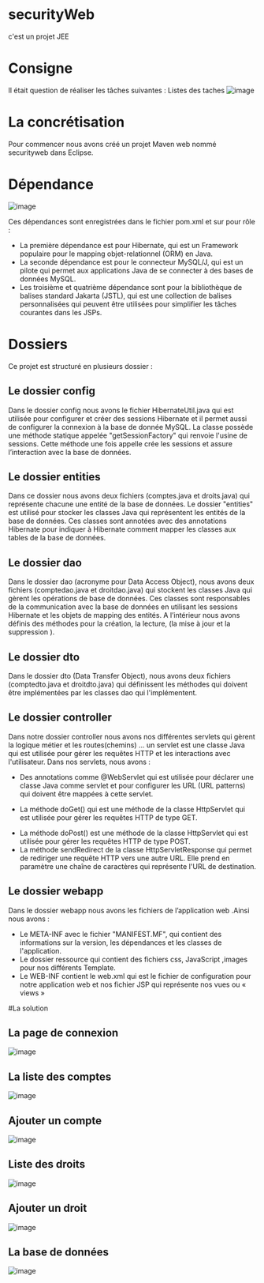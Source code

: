 
# securityWeb
c'est un projet JEE 
#  Consigne
Il était question de réaliser les tâches suivantes :
Listes des taches
 ![image](https://user-images.githubusercontent.com/95756307/213943080-24f41559-5fc7-400e-afa5-d3c1721a26ee.png)

# La concrétisation

Pour commencer nous avons créé un projet Maven web nommé securityweb dans Eclipse.
# Dépendance
 ![image](https://user-images.githubusercontent.com/95756307/213943120-7b30ee53-18b0-4a71-a4e2-78d410a6a2d9.png)

Ces dépendances sont enregistrées dans le fichier pom.xml et sur pour rôle :

- La première dépendance est pour Hibernate, qui est un Framework populaire pour le mapping objet-relationnel (ORM) en Java. 
- La seconde dépendance est pour le connecteur MySQL/J, qui est un pilote qui permet aux applications Java de se connecter à des bases de données MySQL. 
- Les troisième et quatrième dépendance sont pour la bibliothèque de balises standard Jakarta (JSTL), qui est une collection de balises personnalisées qui peuvent être utilisées pour simplifier les tâches courantes dans les JSPs. 
# Dossiers
Ce projet est structuré en plusieurs dossier :
## Le dossier config
Dans le dossier config nous avons le fichier HibernateUtil.java qui est utilisée pour configurer et créer des sessions Hibernate et il permet aussi de configurer la connexion à la base de donnée MySQL.
La classe possède une méthode statique appelée "getSessionFactory" qui renvoie l'usine de sessions. Cette méthode une fois appelle crée les sessions et assure l’interaction avec la base de données.
## Le dossier entities 
Dans ce dossier nous avons deux fichiers (comptes.java et droits.java) qui représente chacune une entité de la base de données. 
Le dossier "entities" est utilisé pour stocker les classes Java qui représentent les entités de la base de données. Ces classes sont annotées avec des annotations Hibernate pour indiquer à Hibernate comment mapper les classes aux tables de la base de données.

## Le dossier dao
Dans le dossier dao (acronyme pour Data Access Object), nous avons deux fichiers (comptedao.java et droitdao.java) qui stockent les classes Java qui gèrent les opérations de base de données.
Ces classes sont responsables de la communication avec la base de données en utilisant les sessions Hibernate et les objets de mapping des entités. A l’intérieur nous avons définis des méthodes pour la création, la lecture, (la mise à jour et la suppression ).
## Le dossier dto
Dans le dossier dto (Data Transfer Object), nous avons deux fichiers (comptedto.java et droitdto.java) qui définissent les méthodes qui doivent être implémentées par les classes dao qui l'implémentent.
## Le dossier controller
Dans notre dossier controller nous avons nos différentes servlets qui gèrent la logique métier et les routes(chemins) … un servlet est une classe Java qui est utilisée pour gérer les requêtes HTTP et les interactions avec l'utilisateur. 
Dans nos servlets, nous avons :
- Des annotations comme @WebServlet qui est utilisée pour déclarer une classe Java comme servlet et pour configurer les URL (URL patterns) qui doivent être mappées à cette servlet.
+ La méthode doGet() qui est une méthode de la classe HttpServlet qui est utilisée pour gérer les requêtes HTTP de type GET.
- La méthode doPost() est une méthode de la classe HttpServlet qui est utilisée pour gérer les requêtes HTTP de type POST.
- La méthode sendRedirect de la classe HttpServletResponse qui permet de rediriger une requête HTTP vers une autre URL. Elle prend en paramètre une chaîne de caractères qui représente l'URL de destination.

## Le dossier webapp
Dans le dossier webapp nous avons les fichiers de l’application web .Ainsi nous avons :
- Le META-INF avec le fichier "MANIFEST.MF", qui contient des informations sur la version, les dépendances et les classes de l'application.
- Le dossier ressource qui contient des fichiers css, JavaScript ,images pour nos différents Template.
- Le WEB-INF contient le web.xml qui est le fichier de configuration pour notre application web et nos fichier JSP qui représente nos vues ou « views »

#La solution

## La page de connexion
 ![image](https://user-images.githubusercontent.com/95756307/213943184-75fdecce-8e30-4b1a-93a6-03199dd710d2.png)

## La liste des comptes
 ![image](https://user-images.githubusercontent.com/95756307/213943204-f63d404b-04de-47cb-9402-522ce7370856.png)

## Ajouter un compte
 ![image](https://user-images.githubusercontent.com/95756307/213943220-c8b2eec5-9ba7-42f2-afa4-e2a9776522be.png)

## Liste des droits
 ![image](https://user-images.githubusercontent.com/95756307/213943231-65e84d82-788c-456b-8530-de3fe40960df.png)

## Ajouter un droit
 ![image](https://user-images.githubusercontent.com/95756307/213943239-3cf1aca2-4821-4b6a-be99-1438ebd57c34.png)

## La base de données
 
![image](https://user-images.githubusercontent.com/95756307/213943248-87898f25-4138-4883-a625-7925b6ad8fc8.png)
